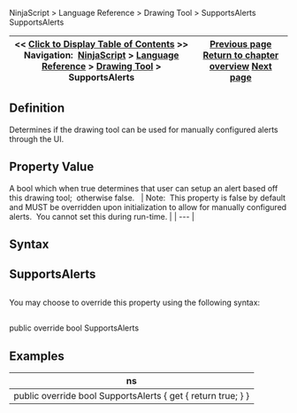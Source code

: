 ﻿
NinjaScript \> Language Reference \> Drawing Tool \> SupportsAlerts
SupportsAlerts

| \<\< [Click to Display Table of Contents](supportsalerts.md) \>\> **Navigation:**     [NinjaScript](ninjascript.md) \> [Language Reference](language_reference_wip.md) \> [Drawing Tool](drawing_tools.md) \> SupportsAlerts | [Previous page](onmouseup.md) [Return to chapter overview](drawing_tools.md) [Next page](zordertype.md) |
| --- | --- |

## Definition
Determines if the drawing tool can be used for manually configured alerts through the UI.
## 
## Property Value
A bool which when true determines that user can setup an alert based off this drawing tool;  otherwise false. 
 
| Note:  This property is false by default and MUST be overridden upon initialization to allow for manually configured alerts.  You cannot set this during run\-time. |
| --- |

## Syntax
## SupportsAlerts
## 
You may choose to override this property using the following syntax:
## 
public override bool SupportsAlerts 

## Examples
| ns |
| --- |
| public override bool SupportsAlerts { get { return true; } } |

